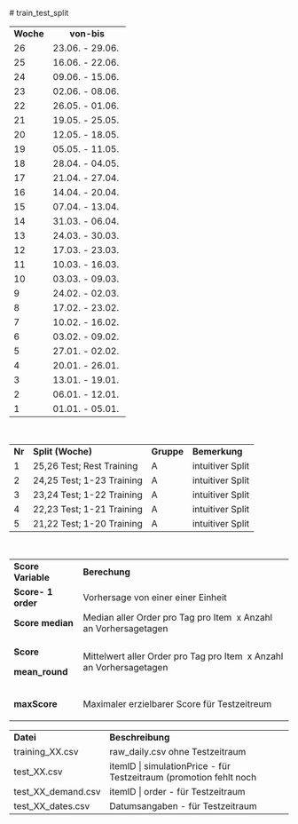 <p># train_test_split</p>
<table>
<tbody>
<tr>
<td><strong>Woche</strong></td>
<td style="text-align: center;"><strong>von-bis</strong></td>
</tr>
<tr>
<td>26</td>
<td>23.06. - 29.06.</td>
</tr>
<tr>
<td>25</td>
<td>16.06. - 22.06.</td>
</tr>
<tr>
<td>24</td>
<td>09.06. - 15.06.</td>
</tr>
<tr>
<td>23</td>
<td>02.06. - 08.06.</td>
</tr>
<tr>
<td>22</td>
<td>26.05. - 01.06.</td>
</tr>
<tr>
<td>21</td>
<td>19.05. - 25.05.</td>
</tr>
<tr>
<td>20</td>
<td>12.05. - 18.05.</td>
</tr>
<tr>
<td>19</td>
<td>05.05. - 11.05.</td>
</tr>
<tr>
<td>18</td>
<td>28.04. - 04.05.</td>
</tr>
<tr>
<td>17</td>
<td>21.04. - 27.04.</td>
</tr>
<tr>
<td>16</td>
<td>14.04. - 20.04.</td>
</tr>
<tr>
<td>15</td>
<td>07.04. - 13.04.</td>
</tr>
<tr>
<td>14</td>
<td>31.03. - 06.04.</td>
</tr>
<tr>
<td>13</td>
<td>24.03. - 30.03.</td>
</tr>
<tr>
<td>12</td>
<td>17.03. - 23.03.&nbsp;</td>
</tr>
<tr>
<td>11</td>
<td>10.03. - 16.03.</td>
</tr>
<tr>
<td>10</td>
<td>03.03. - 09.03.</td>
</tr>
<tr>
<td>9</td>
<td>24.02. - 02.03.</td>
</tr>
<tr>
<td>8</td>
<td>17.02. - 23.02.</td>
</tr>
<tr>
<td>7</td>
<td>10.02. - 16.02.</td>
</tr>
<tr>
<td>6</td>
<td>03.02. - 09.02.</td>
</tr>
<tr>
<td>5</td>
<td>27.01. - 02.02.</td>
</tr>
<tr>
<td>4</td>
<td>20.01. - 26.01.</td>
</tr>
<tr>
<td>3</td>
<td>13.01. - 19.01.</td>
</tr>
<tr>
<td>2</td>
<td>06.01. - 12.01.</td>
</tr>
<tr>
<td>1</td>
<td>01.01. - 05.01.</td>
</tr>
</tbody>
</table>
<p>&nbsp;</p>
<table>
<tbody>
<tr>
<td><strong>Nr</strong></td>
<td><strong>Split (Woche)</strong></td>
<td><strong>Gruppe</strong></td>
<td><strong>Bemerkung</strong></td>
</tr>
<tr>
<td>1</td>
<td>25,26 Test; Rest Training</td>
<td>A</td>
<td>intuitiver Split</td>
</tr>
<tr>
<td>2</td>
<td>24,25 Test; 1-23 Training</td>
<td>A</td>
<td>intuitiver Split</td>
</tr>
<tr>
<td>3</td>
<td>23,24 Test; 1-22 Training</td>
<td>A</td>
<td>intuitiver Split</td>
</tr>
<tr>
<td>4</td>
<td>22,23 Test; 1-21 Training</td>
<td>A</td>
<td>intuitiver Split</td>
</tr>
<tr>
<td>5</td>
<td>21,22 Test; 1-20 Training</td>
<td>A</td>
<td>intuitiver Split</td>
</tr>
</tbody>
</table>
<p>&nbsp;</p>
<table>
<tbody>
<tr>
<td><strong>Score Variable</strong></td>
<td><strong>Berechung</strong></td>
</tr>
<tr>
<td><strong>Score- 1 order</strong></td>
<td>Vorhersage von einer einer Einheit</td>
</tr>
<tr>
<td><strong>Score median</strong></td>
<td>Median aller Order pro Tag pro Item&nbsp; x Anzahl an Vorhersagetagen&nbsp;</td>
</tr>
<tr>
<td>
<p><strong>Score</strong></p>
<p><strong>mean_round</strong></p>
</td>
<td>Mittelwert aller Order pro Tag pro Item&nbsp; x Anzahl an Vorhersagetagen</td>
</tr>
<tr>
<td>
<p><strong>maxScore</strong></p>
</td>
<td>Maximaler erzielbarer Score f&uuml;r Testzeitreum</td>
</tr>
</tbody>
</table>

<table>
<tbody>
<tr>
<td><strong>Datei</strong></td>
<td><strong>Beschreibung</strong></td>
</tr>
<tr>
<td>training_XX.csv</td>
<td>raw_daily.csv ohne Testzeitraum</td>
</tr>
<tr>
<td>test_XX.csv</td>
<td>itemID | simulationPrice - f&uuml;r Testzeitraum (promotion fehlt noch</td>
</tr>
<tr>
<td>test_XX_demand.csv</td>
<td>itemID | order - f&uuml;r Testzeitraum</td>
</tr>
<tr>
<td>test_XX_dates.csv</td>
<td>Datumsangaben - f&uuml;r Testzeitraum</td>
</tr>
</tbody>
</table>
